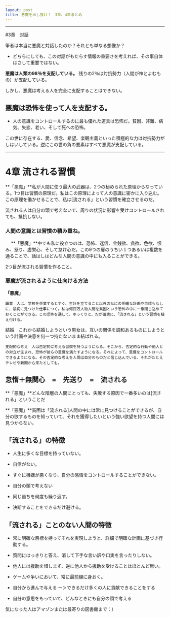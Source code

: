 ```yaml
---
layout: post
title: 悪魔を出し抜け！　3章、4章まとめ
---
```

____
#3章　対話

筆者は本当に悪魔と対話したのか？それとも単なる想像か？ <br/>
* どちらにしても、この対話がもたらす情報の重要さを考えれば、その事自体はさして重要ではない。<br/>

**悪魔は人類の98％を支配している。**
残りの2％は対抗勢力（人間が神とよむもの）が支配している。

しかし、悪魔は考える人を完全に支配することはできない。<br/>

## 悪魔は恐怖を使って人を支配する。<br/>

* 人の意識をコントロールするのに最も優れた道具は恐怖だ。貧困、非難、病気、失恋、老い、そして死への恐怖。<br/>


この世に存在する、愛、信念、希望、楽観主義といった積極的な力は対抗勢力がしはいしている。逆にこの世の負の要素はすべて悪魔が支配している。<br/>

____

# 4章 流される習慣

**「悪魔」**私が人間に使う最大の武器は、2つの秘められた原理からなっている。1つ目は習慣の原理だ。私はこの原理によって人の意識に密かに入り込む。この原理を働かせることで、私は[流される」という習慣を確立させるのだ。

流される人は自分の頭で考えないで、周りの状況に影響を受けコントロールされても、抵抗しない。


### 人間の意識とは習慣の積み重ね。
　
**「悪魔」**中でも私に役立つのは、恐怖、迷信、金銭欲、貪欲、色欲、恨み、怒り、虚栄心、そして怠け心だ。この9つの扉のうちい１つあるいは複数を通ることで、話はしはどんな人間の意識の中にも入ることができる。

2つ目が流される習慣を作ること。

### 悪魔が流されるように仕向ける方法
**「悪魔」**
	
	職業　人は、学校を卒業するとすぐ、生計を立てること以外のなにの明確な計画や目標もなしに、最初に見つけた仕事につく。私は何百万人物人間を貧困という恐怖の中に一章閉じ込めておくことができる。この恐怖を通して、ゆっくりと、だが確実に、「流される」という習慣を植え付ける。

結婚　これから結婚しようという男女は、互いの関係を調和あるものにしようという計画や決意を何一つ持たないまま結ばれる。　
	
	支配的な考え　人は否定的に考える習慣を持つようになる。そこから、否定的な行動や他人との対立が生まれ、恐怖が彼らの意識を満たすようになる。それによって、意識をコントロールできるようになる。その否定的な考えを人間は自分のものだと信じ込んでいる、それがたとえテレビや新聞から来たとしても。


## 怠惰＋無関心　=　先送り　=　流される

**「悪魔」**どんな階層の人間にとっても、失敗する原因で一番多いのは[流される」ということだ

**「悪魔」**貧困は「流される]人間の中には常に見つけることができるが、自分の欲するものを知っていて、それを獲得したいという強い欲望を持つ人間には見つからない。
	



## 「流される」の特徴

* 人生に多くな目標を持っていない。

* 自信がない。

* すぐに機嫌が悪くなり、自分の感情をコントロールすることができない。

* 自分の頭で考えない

* 同じ過ちを何度も繰り返す。

* 決断することをできるだけ避ける。


## 「流される」ことのない人間の特徴

* 常に明確な目標を持ってそれを実現しようと、詳細で明確な計画に基づき行動する。

* 質問にはっきりと答え、消して下手な言い訳や口実を言ったりしない。

* 他人には援助を惜しまず、逆に他人から援助を受けることはほとんど無い。

* ゲームや争いにおいて、常に最前線に身おく。

* 自分から進んで与える
ー＞できるだけ多くの人に貢献できることをする

* 自分の意思をもっていて、どんなときにも自分の頭で考える

気になった人はアマゾンまたは最寄りの図書館まで：）

